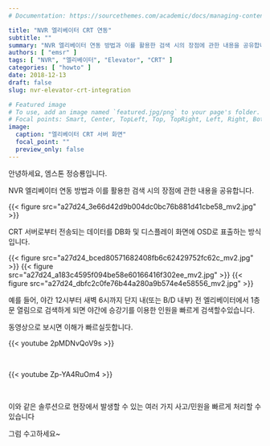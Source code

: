 ```yaml
---
# Documentation: https://sourcethemes.com/academic/docs/managing-content/

title: "NVR 엘리베이터 CRT 연동"
subtitle: ""
summary: "NVR 엘리베이터 연동 방법과 이를 활용한 검색 시의 장점에 관한 내용을 공유합니다."
authors: [ "emsr" ]
tags: [ "NVR", "엘리베이터", "Elevator", "CRT" ]
categories: [ "howto" ]
date: 2018-12-13
draft: false
slug: nvr-elevator-crt-integration

# Featured image
# To use, add an image named `featured.jpg/png` to your page's folder.
# Focal points: Smart, Center, TopLeft, Top, TopRight, Left, Right, BottomLeft, Bottom, BottomRight.
image:
  caption: "엘리베이터 CRT 서버 화면"
  focal_point: ""
  preview_only: false
---
```


안녕하세요, 엠스톤 정승룡입니다.

NVR 엘리베이터 연동 방법과 이를 활용한 검색 시의 장점에 관한 내용을 공유합니다.

{{< figure src="a27d24_3e66d42d9b004dc0bc76b881d41cbe58_mv2.jpg" >}}

CRT 서버로부터 전송되는 데이터를 DB화 및 디스플레이 화면에 OSD로 표출하는 방식입니다.

{{< figure src="a27d24_bced80571682408fb6c62429752fc62c_mv2.jpg" >}}
{{< figure src="a27d24_a183c4595f094be58e60166416f302ee_mv2.jpg" >}}
{{< figure src="a27d24_dbfc2c0fe76b44a280a9b574e4e58556_mv2.jpg" >}}

예를 들어, 야간 12시부터 새벽 6시까지 단지 내(또는 B/D 내부) 전 엘리베이터에서 1층 문 열림으로 검색하게 되면 야간에 승강기를 이용한 인원을 빠르게 검색할수있습니다.

동영상으로 보시면 이해가 빠르실듯합니다.

{{< youtube 2pMDNvQoV9s >}}

&nbsp;

{{< youtube Zp-YA4RuOm4 >}}

&nbsp;

이와 같은 솔루션으로 현장에서 발생할 수 있는 여러 가지 사고/민원을 빠르게 처리할 수 있습니다

그럼 수고하세요~
